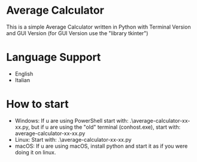 # Average Calculator
This is a simple Average Calculator written in Python with Terminal Version and GUI Version (for GUI Version use the "library tkinter")
# Language Support
- English
- Italian
# How to start
- Windows: If u are using PowerShell start with: .\average-calculator-xx-xx.py, but if u are using the "old" terminal (conhost.exe), start with: average-calculator-xx-xx.py
- Linux: Start with: .\average-calculator-xx-xx.py
- macOS: If u are using macOS, install python and start it as if you were doing it on linux.
